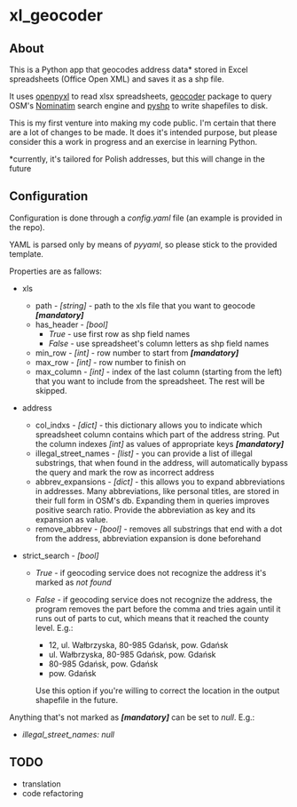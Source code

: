 # xl_geocoder

## About

This is a Python app that geocodes address data* stored in Excel spreadsheets (Office Open XML) and saves it as a shp file.

It uses [openpyxl](https://openpyxl.readthedocs.io) to read xlsx spreadsheets, [geocoder](https://pypi.org/project/geocoder/) package to query OSM's [Nominatim](https://nominatim.openstreetmap.org/) search engine and [pyshp](https://pypi.org/project/pyshp/#overview) to write shapefiles to disk.

This is my first venture into making my code public. I'm certain that there are a lot of changes to be made. It does it's intended purpose, but please consider this a work in progress and an exercise in learning Python.

*currently, it's tailored for Polish addresses, but this will change in the future

## Configuration

Configuration is done through a *config.yaml* file (an example is provided in the repo). 

YAML is parsed only by means of *pyyaml*, so please stick to the provided template.

Properties are as fallows:

- xls
    - path - *[string]* - path to the xls file that you want to geocode ***[mandatory]***
    - has_header - *[bool]*
        - *True* - use first row as shp field names
        - *False* - use spreadsheet's column letters as shp field names
    - min_row - *[int]* - row number to start from ***[mandatory]***
    - max_row - *[int]* - row number to finish on 
    - max_column - *[int]* - index of the last column (starting from the left) that you want to include from the spreadsheet. The rest will be skipped.

- address
    - col_indxs - *[dict]* -
    this dictionary allows you to indicate which spreadsheet column contains which part of the address string. Put the column indexes *[int]* as values of appropriate keys ***[mandatory]***
    - illegal_street_names - *[list]* - you can provide a list of illegal substrings, that when found in the address, will  automatically bypass the query and mark the row as incorrect address
    - abbrev_expansions - *[dict]* - this allows you to expand abbreviations in addresses. Many abbreviations, like personal titles, are stored in their full form in OSM's db. Expanding them in queries improves positive search ratio. Provide the abbreviation as key and its expansion as value.
    - remove_abbrev - *[bool]* - removes all substrings that end with a dot from the address, abbreviation expansion is done beforehand

- strict_search - *[bool]*
    - *True* - if geocoding service does not recognize the address it's marked as *not found*
    - *False* - if geocoding service does not recognize the address, the program removes the part before the comma and tries again until it runs out of parts to cut, which means that it reached the county level. E.g.:
        - 12, ul. Wałbrzyska, 80-985 Gdańsk, pow. Gdańsk
        - ul. Wałbrzyska, 80-985 Gdańsk, pow. Gdańsk
        - 80-985 Gdańsk, pow. Gdańsk
        - pow. Gdańsk

        Use this option if you're willing to correct the location in the output shapefile in the future.

Anything that's not marked as ***[mandatory]*** can be set to *null*. E.g.:
- *illegal_street_names: null*

## TODO
 - translation
 - code refactoring